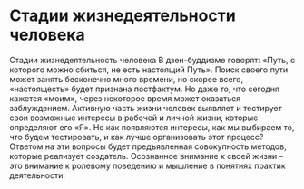 # Стадии жизнедеятельности человека

Стадии жизнедеятельность человека 
В дзен-буддизме говорят: «Путь, с которого можно сбиться, не есть настоящий Путь». Поиск своего пути может занять бесконечно много времени, но скорее всего, «настоящесть» будет признана постфактум. Но даже то, что сегодня кажется «моим», через некоторое время может оказаться заблуждением.
Активную часть жизни человек выявляет и тестирует свои возможные интересы в рабочей и личной жизни, которые определяют его «Я». Но как появляются интересы, как мы выбираем то, что будем тестировать, и как лучше организовать этот процесс? Ответом на эти вопросы будет предъявленная совокупность методов, которые реализует создатель. Осознанное внимание к своей жизни – это внимание к ролевому поведению и мышление в понятиях практик деятельности.
